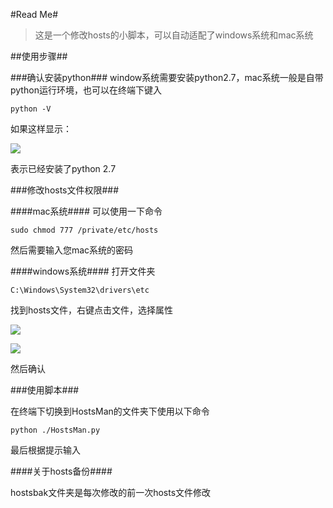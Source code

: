 #Read Me#

>这是一个修改hosts的小脚本，可以自动适配了windows系统和mac系统

##使用步骤##

###确认安装python###
window系统需要安装python2.7，mac系统一般是自带python运行环境，也可以在终端下键入

    python -V
如果这样显示：

![](http://i.imgur.com/ymF5VPR.png)

表示已经安装了python 2.7

###修改hosts文件权限###

####mac系统####
可以使用一下命令

    sudo chmod 777 /private/etc/hosts

然后需要输入您mac系统的密码

####windows系统####
打开文件夹

	C:\Windows\System32\drivers\etc

找到hosts文件，右键点击文件，选择属性

![](http://i.imgur.com/VXtEcXX.png)

![](http://i.imgur.com/YMSYFRS.png)

然后确认



###使用脚本###

在终端下切换到HostsMan的文件夹下使用以下命令

    python ./HostsMan.py

最后根据提示输入

####关于hosts备份####

hostsbak文件夹是每次修改的前一次hosts文件修改






